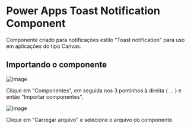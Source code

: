 # Power Apps Toast Notification Component
Componente criado para notificações estilo "Toast notification" para uso em aplicações do tipo Canvas.


## Importando o componente

![image](https://user-images.githubusercontent.com/47257185/182978197-18b6eb03-312b-46d3-a2ba-0c979ca64320.png)

Clique em "Componentes", em seguida nos 3 pontinhos à direita ( ... ) e então "Importar componentes".

![image](https://user-images.githubusercontent.com/47257185/182978432-6fa9817b-ab94-4774-92c3-9d3dd6674eb1.png)

Clique em "Carregar arquivo" e selecione o arquivo do componente.
